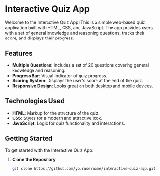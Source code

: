 # Interactive Quiz App

Welcome to the Interactive Quiz App! This is a simple web-based quiz application built with HTML, CSS, and JavaScript. The app provides users with a set of general knowledge and reasoning questions, tracks their score, and displays their progress.

## Features

- **Multiple Questions**: Includes a set of 20 questions covering general knowledge and reasoning.
- **Progress Bar**: Visual indicator of quiz progress.
- **Scoring System**: Displays the user's score at the end of the quiz.
- **Responsive Design**: Looks great on both desktop and mobile devices.

## Technologies Used

- **HTML**: Markup for the structure of the quiz.
- **CSS**: Styles for a modern and attractive look.
- **JavaScript**: Logic for quiz functionality and interactions.

## Getting Started

To get started with the Interactive Quiz App:

1. **Clone the Repository**

   ```bash
   git clone https://github.com/yourusername/interactive-quiz-app.git
   ```
